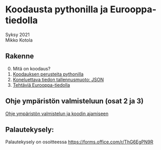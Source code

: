 # Koodausta pythonilla ja Eurooppa-tiedolla
Syksy 2021  
Mikko Kotola  

## Rakenne
0. Mitä on koodaus?
1. [Koodauksen perusteita pythonilla](1_Koodauksen_perusteet.md)
2. [Koneluettava tiedon tallennusmuoto: JSON](2_JSON.md)
3. [Tehtäviä Eurooppa-tiedolla](3_Eurooppa-tehtävät.md)

## Ohje ympäristön valmisteluun (osat 2 ja 3)
[Ohje ympäristön valmistelun ja koodin ajamiseen](Ohje_ympäristön_valmistelu.md)

## Palautekysely:
Palautekysely on osoitteessa https://forms.office.com/r/ThG6EgPN9R

